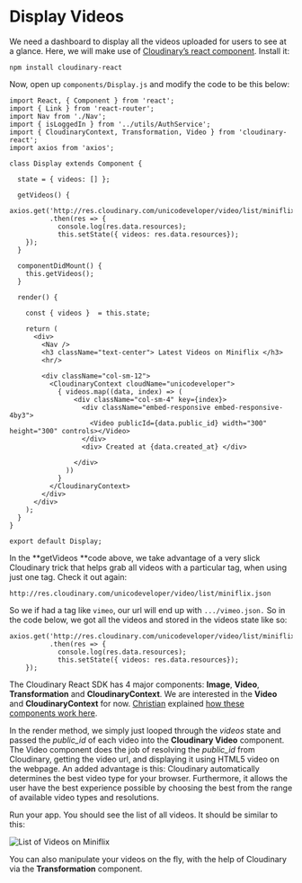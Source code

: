 # Display Videos

We need a dashboard to display all the videos uploaded for users to see at a glance. Here, we will make use of [Cloudinary’s react component](https://synd.co/2t8gfP9). Install it:

```code
npm install cloudinary-react
```

Now, open up `components/Display.js` and modify the code to be this below:

```code
import React, { Component } from 'react';
import { Link } from 'react-router';
import Nav from './Nav';
import { isLoggedIn } from '../utils/AuthService';
import { CloudinaryContext, Transformation, Video } from 'cloudinary-react';
import axios from 'axios';

class Display extends Component {

  state = { videos: [] };

  getVideos() {
    axios.get('http://res.cloudinary.com/unicodeveloper/video/list/miniflix.json')
          .then(res => {
            console.log(res.data.resources);
            this.setState({ videos: res.data.resources});
    });
  }

  componentDidMount() {
    this.getVideos();
  }

  render() {

    const { videos }  = this.state;

    return (
      <div>
        <Nav />
        <h3 className="text-center"> Latest Videos on Miniflix </h3>
        <hr/>

        <div className="col-sm-12">
          <CloudinaryContext cloudName="unicodeveloper">
            { videos.map((data, index) => (
                <div className="col-sm-4" key={index}>
                  <div className="embed-responsive embed-responsive-4by3">
                    <Video publicId={data.public_id} width="300" height="300" controls></Video>
                  </div>
                  <div> Created at {data.created_at} </div>

                </div>
              ))
            }
          </CloudinaryContext>
        </div>
      </div>
    );
  }
}

export default Display;
```

In the **getVideos **code above, we take advantage of a very slick Cloudinary trick that helps grab all videos with a particular tag, when using just one tag. Check it out again:

```code
http://res.cloudinary.com/unicodeveloper/video/list/miniflix.json
```

So we if had a tag like `vimeo`, our url will end up with `.../vimeo.json.` So in the code below, we got all the videos and stored in the videos state like so:

```code
axios.get('http://res.cloudinary.com/unicodeveloper/video/list/miniflix.json')
          .then(res => {
            console.log(res.data.resources);
            this.setState({ videos: res.data.resources});
    });
```

The Cloudinary React SDK has 4 major components: **Image**, **Video**, **Transformation** and **CloudinaryContext**. We are interested in the **Video** and **CloudinaryContext** for now.  [Christian](https://twitter.com/codebeast) explained [how these components work here](https://synd.co/2tsRQ6f).

In the render method, we simply just looped through the _videos_ state and passed the _public_id_ of each video into the **Cloudinary Video** component. The Video component does the job of resolving the _public_id_ from Cloudinary, getting the video url, and displaying it using HTML5 video on the webpage. An added advantage is this: Cloudinary automatically determines the best video type for your browser. Furthermore, it allows the user have the best experience possible by choosing the best from the range of available video types and resolutions.

Run your app. You should see the list of all videos. It should be similar to this:

![List of Videos on Miniflix](https://cdn.scotch.io/21401/4En2QtTRXW5YVkoTDF90_image9.png)

You can also manipulate your videos on the fly, with the help of Cloudinary via the **Transformation** component.


